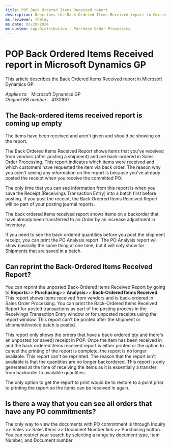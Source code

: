 ```yaml
---
title: POP Back Ordered Items Received report
description: Describes the Back Ordered Items Received report in Microsoft Dynamics GP.
ms.reviewer: theley
ms.date: 03/20/2024
ms.custom: sap:Distribution - Purchase Order Processing
---
```

# POP Back Ordered Items Received report in Microsoft Dynamics GP

This article describes the Back Ordered Items Received report in Microsoft Dynamics GP.

_Applies to:_ &nbsp; Microsoft Dynamics GP  
_Original KB number:_ &nbsp; 4132667

## The Back-ordered items received report is coming up empty

The items have been received and aren't given and should be showing on the report.

The Back Ordered Items Received Report shows items that you've received from vendors (after posting a shipment) and are back-ordered in Sales Order Processing. This report indicates which items were received and which customers have requested the item via back order. The reason why you aren't seeing any information on the report is because you've already posted the receipt when you receive the committed PO.

The only time that you can see information from this report is when you save the Receipt (Receivings Transaction Entry) into a batch first before posting. If you post the receipt, the Back Ordered Items Received Report will be part of your posting journal reports.

The back ordered items received report shows items on a backorder that have already been transferred to an Order by an increase adjustment in Inventory.

If you need to see the back ordered quantities before you post the shipment receipt, you can print the PO Analysis report.  The PO Analysis report will show basically the same thing at one time, but it will only show for Shipments that are saved in a batch.

## Can reprint the Back-Ordered Items Received Report?

You can reprint the unposted Back-Ordered Items Received Report by going to **Reports**>> **Purchasing**>> **Analysis**>> **Back-Ordered Items Received**. This report shows items received from vendors and is back-ordered in Sales Order Processing. You can print the Back-Ordered Items Received Report for posted transactions as part of the posting process in the Receivings Transaction Entry window or for unposted receipts using the report window. This report can't be printed after the shipment or shipment/invoice batch is posted.

This report only shows the orders that have a back-ordered qty and there's an unposted (or saved) receipt in POP. Once the item has been received in and the back ordered items received report is either printed or the option to cancel the printing of the report is complete, the report is no longer available.  This report can't be reprinted. The reason that the report isn't available is that the quantities are no longer backordered. This report is only generated at the time of receiving the items as it is essentially a transfer from backorder to available quantities.

The only option to get the report to print would be to restore to a point prior to printing the report so the items can be received in again.

## Is there a way that you can see all orders that have any PO commitments?

The only way to view the documents with PO commitment is through Inquiry >> Sales >> Sales Items >> Document Number link >> Purchasing button. You can restrict your search by selecting a range by document type, Item Number, and Document number.
